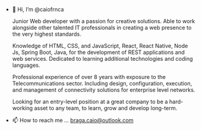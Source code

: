 - 👋 Hi, I’m @caiofrnca

  Junior Web developer with a passion for creative solutions. Able to work alongside other talented IT professionals in creating a web presence to the very highest standards.
  
  Knowledge of HTML, CSS, and JavaScript, React, React Native, Node Js, Spring Boot, Java, for the development of REST applications and web services. Dedicated to learning additional technologies and coding languages.
  
  Professional experience of over 8 years with exposure to the Telecommunications sector. Including design, configuration, execution, and management of connectivity solutions for enterprise level networks.

  Looking for an entry-level position at a great company to be a hard-working asset to any team, to learn, grow and develop long-term.

- 📫 How to reach me ... braga.caio@outlook.com
